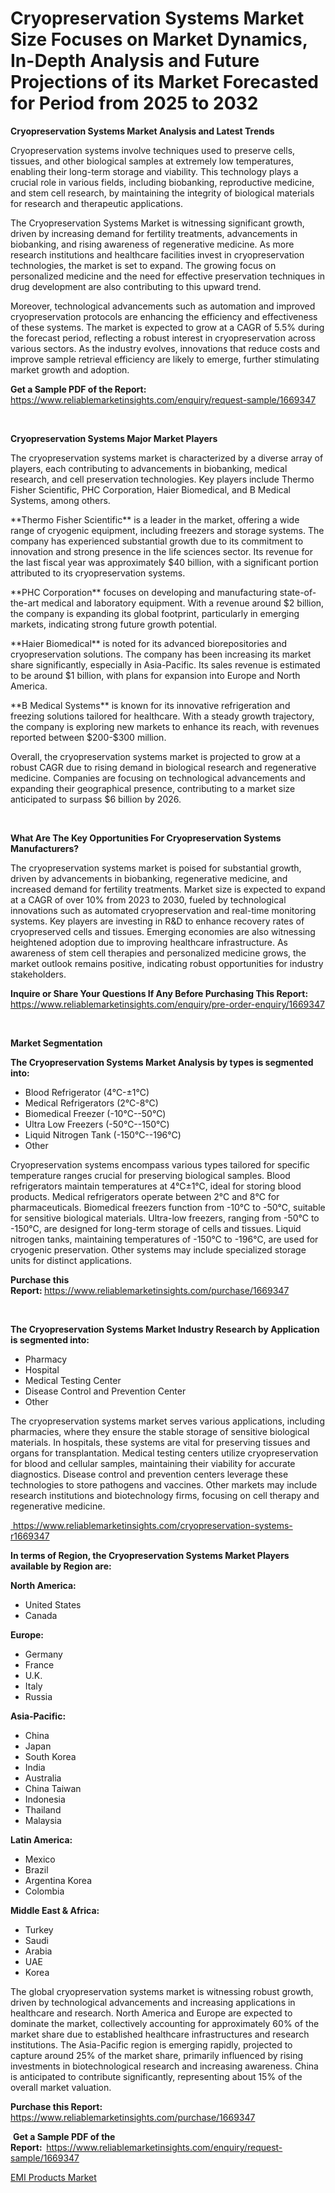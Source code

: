 <p><h1>Cryopreservation Systems Market Size Focuses on Market Dynamics, In-Depth Analysis and Future Projections of its Market Forecasted for Period from 2025 to 2032</h1></p><p><strong>Cryopreservation Systems Market Analysis and Latest Trends</strong></p>
<p><p>Cryopreservation systems involve techniques used to preserve cells, tissues, and other biological samples at extremely low temperatures, enabling their long-term storage and viability. This technology plays a crucial role in various fields, including biobanking, reproductive medicine, and stem cell research, by maintaining the integrity of biological materials for research and therapeutic applications.</p><p>The Cryopreservation Systems Market is witnessing significant growth, driven by increasing demand for fertility treatments, advancements in biobanking, and rising awareness of regenerative medicine. As more research institutions and healthcare facilities invest in cryopreservation technologies, the market is set to expand. The growing focus on personalized medicine and the need for effective preservation techniques in drug development are also contributing to this upward trend.</p><p>Moreover, technological advancements such as automation and improved cryopreservation protocols are enhancing the efficiency and effectiveness of these systems. The market is expected to grow at a CAGR of 5.5% during the forecast period, reflecting a robust interest in cryopreservation across various sectors. As the industry evolves, innovations that reduce costs and improve sample retrieval efficiency are likely to emerge, further stimulating market growth and adoption.</p></p>
<p><strong>Get a Sample PDF of the Report:&nbsp;</strong> <a href="https://www.reliablemarketinsights.com/enquiry/request-sample/1669347?utm_campaign=2204&utm_medium=2&utm_source=Github&utm_content=ia&utm_term=08042025&utm_id=cryopreservation-systems">https://www.reliablemarketinsights.com/enquiry/request-sample/1669347</a></p>
<p>&nbsp;</p>
<p><strong>Cryopreservation Systems Major Market Players</strong></p>
<p><p>The cryopreservation systems market is characterized by a diverse array of players, each contributing to advancements in biobanking, medical research, and cell preservation technologies. Key players include Thermo Fisher Scientific, PHC Corporation, Haier Biomedical, and B Medical Systems, among others.</p><p>**Thermo Fisher Scientific** is a leader in the market, offering a wide range of cryogenic equipment, including freezers and storage systems. The company has experienced substantial growth due to its commitment to innovation and strong presence in the life sciences sector. Its revenue for the last fiscal year was approximately $40 billion, with a significant portion attributed to its cryopreservation systems.</p><p>**PHC Corporation** focuses on developing and manufacturing state-of-the-art medical and laboratory equipment. With a revenue around $2 billion, the company is expanding its global footprint, particularly in emerging markets, indicating strong future growth potential.</p><p>**Haier Biomedical** is noted for its advanced biorepositories and cryopreservation solutions. The company has been increasing its market share significantly, especially in Asia-Pacific. Its sales revenue is estimated to be around $1 billion, with plans for expansion into Europe and North America.</p><p>**B Medical Systems** is known for its innovative refrigeration and freezing solutions tailored for healthcare. With a steady growth trajectory, the company is exploring new markets to enhance its reach, with revenues reported between $200-$300 million.</p><p>Overall, the cryopreservation systems market is projected to grow at a robust CAGR due to rising demand in biological research and regenerative medicine. Companies are focusing on technological advancements and expanding their geographical presence, contributing to a market size anticipated to surpass $6 billion by 2026.</p></p>
<p>&nbsp;</p>
<p><strong>What Are The Key Opportunities For Cryopreservation Systems Manufacturers?</strong></p>
<p><p>The cryopreservation systems market is poised for substantial growth, driven by advancements in biobanking, regenerative medicine, and increased demand for fertility treatments. Market size is expected to expand at a CAGR of over 10% from 2023 to 2030, fueled by technological innovations such as automated cryopreservation and real-time monitoring systems. Key players are investing in R&D to enhance recovery rates of cryopreserved cells and tissues. Emerging economies are also witnessing heightened adoption due to improving healthcare infrastructure. As awareness of stem cell therapies and personalized medicine grows, the market outlook remains positive, indicating robust opportunities for industry stakeholders.</p></p>
<p><strong>Inquire or Share Your Questions If Any Before Purchasing This Report:</strong> <a href="https://www.reliablemarketinsights.com/enquiry/pre-order-enquiry/1669347?utm_campaign=2204&utm_medium=2&utm_source=Github&utm_content=ia&utm_term=08042025&utm_id=cryopreservation-systems">https://www.reliablemarketinsights.com/enquiry/pre-order-enquiry/1669347</a></p>
<p>&nbsp;</p>
<p><strong>Market Segmentation</strong></p>
<p><strong>The Cryopreservation Systems Market Analysis by types is segmented into:</strong></p>
<p><ul><li>Blood Refrigerator (4℃-±1℃)</li><li>Medical Refrigerators (2℃-8℃)</li><li>Biomedical Freezer (-10℃--50℃)</li><li>Ultra Low Freezers (-50℃--150℃)</li><li>Liquid Nitrogen Tank (-150℃--196℃)</li><li>Other</li></ul></p>
<p><p>Cryopreservation systems encompass various types tailored for specific temperature ranges crucial for preserving biological samples. Blood refrigerators maintain temperatures at 4℃±1℃, ideal for storing blood products. Medical refrigerators operate between 2℃ and 8℃ for pharmaceuticals. Biomedical freezers function from -10℃ to -50℃, suitable for sensitive biological materials. Ultra-low freezers, ranging from -50℃ to -150℃, are designed for long-term storage of cells and tissues. Liquid nitrogen tanks, maintaining temperatures of -150℃ to -196℃, are used for cryogenic preservation. Other systems may include specialized storage units for distinct applications.</p></p>
<p><strong>Purchase this Report:&nbsp;</strong><a href="https://www.reliablemarketinsights.com/purchase/1669347?utm_campaign=2204&utm_medium=2&utm_source=Github&utm_content=ia&utm_term=08042025&utm_id=cryopreservation-systems">https://www.reliablemarketinsights.com/purchase/1669347</a></p>
<p>&nbsp;</p>
<p><strong>The Cryopreservation Systems Market Industry Research by Application is segmented into:</strong></p>
<p><ul><li>Pharmacy</li><li>Hospital</li><li>Medical Testing Center</li><li>Disease Control and Prevention Center</li><li>Other</li></ul></p>
<p><p>The cryopreservation systems market serves various applications, including pharmacies, where they ensure the stable storage of sensitive biological materials. In hospitals, these systems are vital for preserving tissues and organs for transplantation. Medical testing centers utilize cryopreservation for blood and cellular samples, maintaining their viability for accurate diagnostics. Disease control and prevention centers leverage these technologies to store pathogens and vaccines. Other markets may include research institutions and biotechnology firms, focusing on cell therapy and regenerative medicine.</p></p>
<p><a href="https://www.reliablemarketinsights.com/cryopreservation-systems-r1669347?utm_campaign=2204&utm_medium=2&utm_source=Github&utm_content=ia&utm_term=08042025&utm_id=cryopreservation-systems">&nbsp;https://www.reliablemarketinsights.com/cryopreservation-systems-r1669347</a></p>
<p><strong>In terms of Region, the Cryopreservation Systems Market Players available by Region are:</strong></p>
<p>
    <p> <strong> North America: </strong>
        <ul>
            <li>United States</li>
            <li>Canada</li>
        </ul>
        </p> 
    <p> <strong> Europe: </strong>
        <ul>
            <li>Germany</li>
            <li>France</li>
            <li>U.K.</li>
            <li>Italy</li>
            <li>Russia</li>
        </ul>
        </p> 
    <p> <strong> Asia-Pacific: </strong>
        <ul>
            <li>China</li>
            <li>Japan</li>
            <li>South Korea</li>
            <li>India</li>
            <li>Australia</li>
            <li>China Taiwan</li>
            <li>Indonesia</li>
            <li>Thailand</li>
            <li>Malaysia</li>
        </ul>
        </p> 
    <p> <strong> Latin America: </strong>
        <ul>
            <li>Mexico</li>
            <li>Brazil</li>
            <li>Argentina Korea</li>
            <li>Colombia</li>
        </ul>
        </p> 
    <p> <strong> Middle East & Africa: </strong>
        <ul>
            <li>Turkey</li>
            <li>Saudi</li>
            <li>Arabia</li>
            <li>UAE</li>
            <li>Korea</li>
        </ul>
    </p>
    </p>
<p><p>The global cryopreservation systems market is witnessing robust growth, driven by technological advancements and increasing applications in healthcare and research. North America and Europe are expected to dominate the market, collectively accounting for approximately 60% of the market share due to established healthcare infrastructures and research institutions. The Asia-Pacific region is emerging rapidly, projected to capture around 25% of the market share, primarily influenced by rising investments in biotechnological research and increasing awareness. China is anticipated to contribute significantly, representing about 15% of the overall market valuation.</p></p>
<p><strong>Purchase this Report: </strong><a href="https://www.reliablemarketinsights.com/purchase/1669347?utm_campaign=2204&utm_medium=2&utm_source=Github&utm_content=ia&utm_term=08042025&utm_id=cryopreservation-systems">https://www.reliablemarketinsights.com/purchase/1669347</a></p>
<p>&nbsp;<strong>Get a Sample PDF of the Report:&nbsp;&nbsp;</strong><a href="https://www.reliablemarketinsights.com/enquiry/request-sample/1669347?utm_campaign=2204&utm_medium=2&utm_source=Github&utm_content=ia&utm_term=08042025&utm_id=cryopreservation-systems">https://www.reliablemarketinsights.com/enquiry/request-sample/1669347</a></p>
<p><strong></strong></p>
<p><p><a href="https://github.com/uripeachrii/Market-Research-Report-List-1/blob/main/emi-products-market.md?utm_campaign=2204&utm_medium=2&utm_source=Github&utm_content=ia&utm_term=08042025&utm_id=cryopreservation-systems">EMI Products Market</a></p></p>